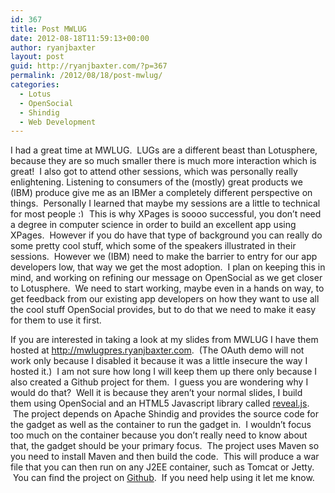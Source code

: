 ```yaml
---
id: 367
title: Post MWLUG
date: 2012-08-18T11:59:13+00:00
author: ryanjbaxter
layout: post
guid: http://ryanjbaxter.com/?p=367
permalink: /2012/08/18/post-mwlug/
categories:
  - Lotus
  - OpenSocial
  - Shindig
  - Web Development
---
```

I had a great time at MWLUG.  LUGs are a different beast than Lotusphere, because they are so much smaller there is much more interaction which is great!  I also got to attend other sessions, which was personally really enlightening. Listening to consumers of the (mostly) great products we (IBM) produce give me as an IBMer a completely different perspective on things.  Personally I learned that maybe my sessions are a little to technical for most people  <img src="http://ryanjbaxter.com/wp-includes/images/smilies/simple-smile.png" alt=":)" class="wp-smiley" style="height: 1em; max-height: 1em;" /> This is why XPages is soooo successful, you don&#8217;t need a degree in computer science in order to build an excellent app using XPages.  However if you do have that type of background you can really do some pretty cool stuff, which some of the speakers illustrated in their sessions.  However we (IBM) need to make the barrier to entry for our app developers low, that way we get the most adoption.  I plan on keeping this in mind, and working on refining our message on OpenSocial as we get closer to Lotusphere.  We need to start working, maybe even in a hands on way, to get feedback from our existing app developers on how they want to use all the cool stuff OpenSocial provides, but to do that we need to make it easy for them to use it first.

If you are interested in taking a look at my slides from MWLUG I have them hosted at <a href="http://mwlugpres.ryanjbaxter.com" target="_blank">http://mwlugpres.ryanjbaxter.com</a>.  (The OAuth demo will not work only because I disabled it because it was a little insecure the way I hosted it.)  I am not sure how long I will keep them up there only because I also created a Github project for them.  I guess you are wondering why I would do that?  Well it is because they aren&#8217;t your normal slides, I build them using OpenSocial and an HTML5 Javascript library called <a href="http://lab.hakim.se/reveal-js/" target="_blank">reveal.js</a>.  The project depends on Apache Shindig and provides the source code for the gadget as well as the container to run the gadget in.  I wouldn&#8217;t focus too much on the container because you don&#8217;t really need to know about that, the gadget should be your primary focus.  The project uses Maven so you need to install Maven and then build the code.  This will produce a war file that you can then run on any J2EE container, such as Tomcat or Jetty.  You can find the project on <a href="https://github.com/ryanjbaxter/OpenSocial-Presentation" target="_blank">Github</a>.  If you need help using it let me know.